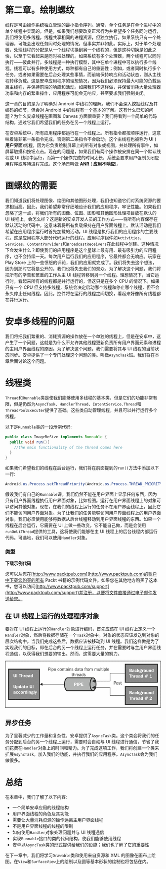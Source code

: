 # 第二章。绘制螺纹

线程是可由操作系统独立管理的最小指令序列。通常，单个任务是在单个进程中的单个线程中实现的，但是，如果我们想要改变正常行为并希望多个任务同时运行，我们将使用多线程。线程共享相同的进程资源，但独立执行。如果系统只有一个处理器，可能会出现任务同时处理的情况，但事实并非如此。实际上，对于单个处理器，处理线程的分配是从一个线程切换到另一个线程的，但是这种切换是如此之快，以至于它看起来是同时被处理的。如果系统有多个处理器，两个线程可以同时执行——彼此并行。多线程是一种执行模型，其中在单个进程中可以执行多个线程。线程可以有多种使用方式，每种都有自己的重要性；例如，或者同时执行多个任务，或者如果需要在后台处理某些事情，而前端保持响应和活动状态，则从主线程转移负载。这是安卓应用程序的理想情况，因为我们必须保持最大可能的负载远离主线程，并保持前端的响应和活动。如果我们不这样做，并保留消耗大量处理器功率和内存的繁重操作，应用程序可能会无响应，甚至要求我们强制关闭。

这一章的目的是为了明确对 Android 中线程的理解。我们不会深入挖掘线程及其编码的细节，但会对 Android 中的线程有一个基本的了解。这有什么已知的问题？为什么安卓线程在画图和 Canvas 方面很重要？我们将看到一个简单的代码结构，通过它我们希望我们的任务在另一个线程上运行。

在安卓系统中，所有应用程序都运行在一个线程上。所有指令都按顺序运行，这意味着除非第一条指令完成，否则第二条指令不会启动。这个主线程也被称为 **UI** ( **用户界面**)线程，因为它负责绘制屏幕上的所有对象或视图，并处理所有事件，如屏幕触摸和按钮点击。现在的问题是，如果我们有两个操作被安排在同一个默认线程或 UI 线程中运行，而第一个操作完成的时间太长，系统会要求用户强制关闭应用程序或等待进程完成。这个场景叫做 **ANR** ( **应用不响应**)。

# 画螺纹的需要

我们知道我们将处理图像、绘图和其他图形处理，我们也知道它们对系统资源的要求相当高。因此，我们希望非常仔细地设计我们的应用程序，牢记性能。如果我们忽略了这一点，将我们所有的图像、位图、图形和其他图形处理项目放在默认的 UI 线程上，会怎么样？这是新的安卓开发人员的工作方式——将所有内容保存在默认活动的代码中，这意味着将所有负载保持在用户界面线程上。默认活动是我们希望在应用程序运行时首先加载的活动。UI 线程是执行我们的应用程序的主要线程。这是应用程序大部分代码运行的线程。应用程序组件如`Activities`、`Services`、`ContentPorviders`和`BroadcastReceivers`在此线程中创建。这种情况下会发生什么？即使我们的应用程序是这个星球上最有用、最有吸引力的应用程序，也不会持续一天。每次用户运行我们的应用程序，它最终都会无响应。玩家在 Play Store 上的一些愤怒的评论，我们的应用就完成了。我们将失去这个想法，因为到那时它将是公开的，我们也将失去我们的观众。为了解决这个问题，我们将把所有的辛苦和繁重的工作从主 UI 线程转移到另一个线程。理想情况下，当它运行时，看起来所有的线程都是并行运行的，但这只是在多个 CPU 的情况下。如果只有一个 CPU 但支持多线程，系统会决定启动哪个线程和停止哪个线程，但不会永久停止任何线程。因此，控件将在运行的线程之间切换，看起来好像所有线程都在并行运行。

# 安卓多线程的问题

我们将把我们繁重的、消耗资源的操作放在一个单独的线程上，但是在安卓中，这产生了一个问题，这就是为什么不允许其他线程更新负责所有用户界面元素和进程的主用户界面线程的原因。为了解决这个问题，我们需要将其与 UI 线程的当前状态同步。安卓提供了一个专门处理这个问题的类。叫做`AsyncTask`班。我们将在本章后面讨论这个问题。

# 线程类

`Thread`和`Runnable`类是使我们能够使用多线程的基本类，但是它们的功能非常有限，但是仍然为`AsyncTask`、`HandlerThread`、`IntentService.Thread`和`ThreadPoolExecuter`提供了基础。这些类自动管理线程，并且可以并行运行多个线程。

以下是`Runnable`类的一段示例代码:

```java
public class ImageReSize implements Runnable {
  public void run(){
    //the main functionality of the thread comes here
  }
}
```

如果我们希望我们的线程在后台运行，我们将在前面提到的`run()`方法中添加以下一行:

```java
Android.os.Process.setThreadPriority(Android.os.Process.THREAD_PRIORITY_BACKGROUND);
```

假设我们有自己的`Runnable`课。我们仍然不能在用户界面上显示任何东西，因为只有用户界面线程执行用户界面对象，比如视图。运行在用户界面线程上的对象可以访问其他对象。现在，在我们的线程上运行的任务不在用户界面线程上，因此它们不能访问用户界面对象。为了让我们的任务能够访问用户界面线程上的用户界面对象，我们必须使用能够将数据从后台线程移动到用户界面线程的东西。如果一个线程在后台运行，它需要在 UI 上做一些改变，它不能自己做，而是会使用`runOnUiThread`提供的工具，这将使我们能够在主 UI 线程上的后台线程内部运行代码。可选地，我们可以使用`Handler`对象。

### 类型

**下载示例代码**

您可以从您在[http://www.packtpub.com](http://www.packtpub.com)的账户中下载您购买的所有 Packt 书籍的示例代码文件。如果您在其他地方购买了这本书，您可以访问[http://www.packtpub.com/support](http://www.packtpub.com/support)并注册，以便将文件直接通过电子邮件发送给您。

## 在 UI 线程上运行的处理程序对象

要对在 UI 线程上运行的`Handler`对象进行编码，首先应该在 UI 线程上定义一个`Handler`对象，然后将数据存储在一个`Task`对象中。对象的状态应该发送到对象的层次结构中。当我们完成这些后，数据应该被移动到 UI 线程。我们这样做是为了实现我们的目标，即在后台的另一个线程上运行任务，并在需要时与主用户界面线程通信，以获得我们想要的输出。然而，这需要大量的努力。

![Handler objects that run on the UI thread](img/5396_02_01.jpg)

## 异步任务

为了显著减少的工作量和复杂性，安卓提供了`AsyncTask`类。这个类会将我们的任务分配到后台的另一个线程上运行，需要时会自动与 UI 线程进行通信，节省了我们花费在`Handler`对象上的时间和精力。为了完成这项工作，我们将创建一个类来扩展`AsyncTask`，加入我们的功能，并执行我们的应用程序。`AsyncTask`会为我们做很多。

# 总结

在本章中，我们了解了以下内容:

*   一个简单安卓应用的线程结构
*   用户界面线程的角色及其功能
*   需要让大量消耗资源的操作远离主用户界面线程
*   不是用户界面线程的线程的限制
*   如何使用`Handler`对象处理问题并与 UI 线程通信
*   实现`Runnable`接口的类的代码结构，使我们能够使用线程
*   安卓以`AsyncTask`类的形式提供给我们的设施；我们也了解了它的重要性

在下一章中，我们将学习`Drawable`类和使用来自资源和 XML 的图像在画布上绘图。在`View`和`SurfaceView`上的绘制以及圆等基本形状的绘制也将包括在内。